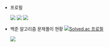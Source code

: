 
+ 프로필

   <img src="https://img.shields.io/badge/GitHub-000000?style=flat-square&logo=GitHub&logoColor=white"/> <a href="https://tlans21.tistory.com/"><img src="https://img.shields.io/badge/Tistory-FFD700?style=flat-square&logo=Blogger&logoColor=white"/></a> <img src="https://img.shields.io/badge/tlans2121@gmail.com-       FF0000?style=flat-square&logo=Gmail&logoColor=white"/>





+ 백준 알고리즘 문제풀이 현황
   [![Solved.ac
프로필](http://mazassumnida.wtf/api/v2/generate_badge?boj=백준아이디)](https://solved.ac/백준아이디)

  <img src="http://mazandi.herokuapp.com/api?handle=tlans21&theme=warm"/>
